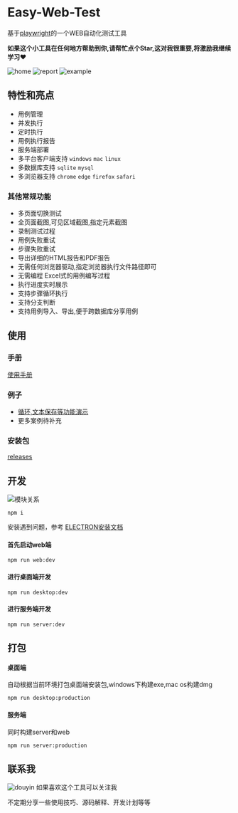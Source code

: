 # Easy-Web-Test

基于[playwright](https://playwright.dev/)的一个WEB自动化测试工具

**如果这个小工具在任何地方帮助到你,请帮忙点个Star,这对我很重要,将激励我继续学习❤️**

![home](./doc/images/home.jpg)
![report](./doc/images/report.jpg)
![example](./doc/images/example.gif)

## 特性和亮点

* 用例管理
* 并发执行
* 定时执行
* 用例执行报告
* 服务端部署
* 多平台客户端支持 `windows` `mac` `linux`
* 多数据库支持 `sqlite`  `mysql`
* 多浏览器支持 `chrome` `edge` `firefox` `safari`

### 其他常规功能

* 多页面切换测试
* 全页面截图,可见区域截图,指定元素截图
* 录制测试过程
* 用例失败重试
* 步骤失败重试
* 导出详细的HTML报告和PDF报告
* 无需任何浏览器驱动,指定浏览器执行文件路径即可
* 无需编程 Excel式的用例编写过程
* 执行进度实时展示
* 支持步骤循环执行
* 支持分支判断
* 支持用例导入、导出,便于跨数据库分享用例

## 使用

### 手册
[使用手册](./doc/wiki/catalog.adoc)

### 例子

* [循环,文本保存等功能演示](./example)
* 更多案例待补充

### 安装包

[releases](/releases)

## 开发

![模块关系](./doc/images/module.jpg)


```npm
npm i
```


安装遇到问题，参考
[ELECTRON安装文档](https://www.electronjs.org/zh/docs/latest/tutorial/installation)

#### 首先启动web端

```npm
npm run web:dev
```

#### 进行桌面端开发

```npm
npm run desktop:dev
```

#### 进行服务端开发

```npm
npm run server:dev
```

## 打包

#### 桌面端

自动根据当前环境打包桌面端安装包,windows下构建exe,mac os构建dmg

```npm
npm run desktop:production
```

#### 服务端

同时构建server和web

```npm
npm run server:production
```

## 联系我

![douyin](./doc/images/douyin.png)
如果喜欢这个工具可以关注我

不定期分享一些使用技巧、源码解释、开发计划等等



